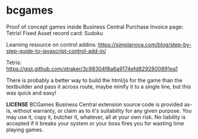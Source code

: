 # bcgames
Proof of concept games inside Business Central
Purchase Invoice page: Tetris!
Fixed Asset record card: Sudoku

Learning resource on control addins: https://simplanova.com/blog/step-by-step-guide-to-javascript-control-add-in/

Tetris: https://gist.github.com/straker/3c98304f8a6a9174efd8292800891ea1

There is probably a better way to build the html/js for the game than the textbuilder and pass it across route, maybe minify it to a single line, but this was quick and easy!

**LICENSE**
BCGames Business Central extension source code is provided as-is, without warranty, or claim as to it's suitability for any given purpose.
You may use it, copy it, butcher it, whatever, all at your own risk.
No liability is accepted if it breaks your system or your boss fires you for wasting time playing games.
